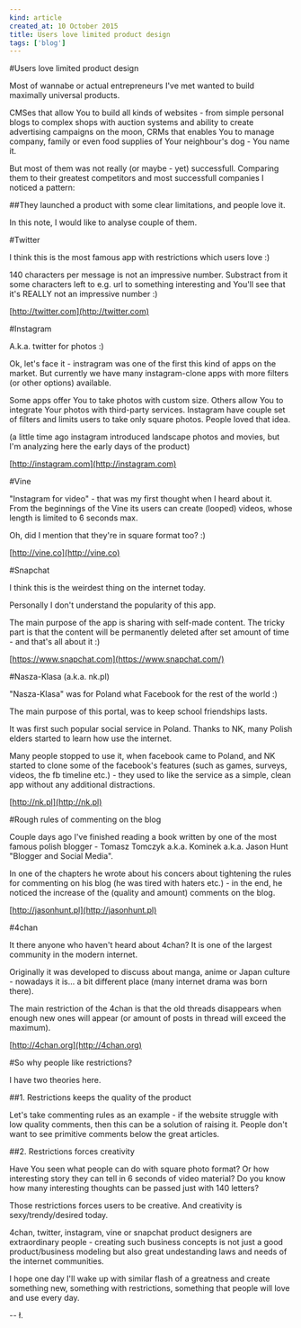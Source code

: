 ```yaml
---
kind: article
created_at: 10 October 2015
title: Users love limited product design
tags: ['blog']
---
```


#Users love limited product design

Most of wannabe or actual entrepreneurs I've met wanted to build maximally universal products. 

CMSes that allow You to build all kinds of websites - from simple personal blogs to complex shops with auction systems and ability to create advertising campaigns on the moon, CRMs that enables You to manage company, family or even food supplies of Your neighbour's dog - You name it.

But most of them was not really (or maybe - yet) successfull. Comparing them to their greatest competitors and most successfull companies I noticed a pattern:

##They launched a product with some clear limitations, and people love it.

In this note, I would like to analyse couple of them.

#Twitter

I think this is the most famous app with restrictions which users love :)

140 characters per message is not an impressive number. Substract from it some characters left to e.g. url to something interesting and You'll see that it's REALLY not an impressive number :)

[http://twitter.com](http://twitter.com)

#Instagram

A.k.a. twitter for photos :)

Ok, let's face it - instragram was one of the first this kind of apps on the market. But currently we have many instagram-clone apps with more filters (or other options) available. 

Some apps offer You to take photos with custom size. Others allow You to integrate Your photos with third-party services. Instagram have couple set of filters and limits users to take only square photos. People loved that idea.

(a little time ago instagram introduced landscape photos and movies, but I'm analyzing here the early days of the product)

[http://instagram.com](http://instagram.com)

#Vine

"Instagram for video" - that was my first thought when I heard about it. From the beginnings of the Vine its users can create (looped) videos, whose length is limited to 6 seconds max.

Oh, did I mention that they're in square format too? :)

[http://vine.co](http://vine.co)

#Snapchat

I think this is the weirdest thing on the internet today.

Personally I don't understand the popularity of this app. 

The main purpose of the app is sharing with self-made content. The tricky part is that the content will be permanently deleted after set amount of time - and that's all about it :)

[https://www.snapchat.com](https://www.snapchat.com/)

#Nasza-Klasa (a.k.a. nk.pl)

"Nasza-Klasa" was for Poland what Facebook for the rest of the world :)

The main purpose of this portal, was to keep school friendships lasts. 

It was first such popular social service in Poland. Thanks to NK, many Polish elders started to learn how use the internet.

Many people stopped to use it, when facebook came to Poland, and NK started to clone some of the facebook's features (such as games, surveys, videos, the fb timeline etc.) - they used to like the service as a simple, clean app without any additional distractions.

[http://nk.pl](http://nk.pl) 

#Rough rules of commenting on the blog

Couple days ago I've finished reading a book written by one of the most famous polish blogger - Tomasz Tomczyk a.k.a. Kominek a.k.a. Jason Hunt "Blogger and Social Media".

In one of the chapters he wrote about his concers about tightening the rules for commenting on his blog (he was tired with haters etc.) - in the end, he noticed the increase of the (quality and amount) comments on the blog.

[http://jasonhunt.pl](http://jasonhunt.pl)

#4chan

It there anyone who haven't heard about 4chan? It is one of the largest community in the modern internet. 

Originally it was developed to discuss about manga, anime or Japan culture - nowadays it is... a bit different place (many internet drama was born there).

The main restriction of the 4chan is that the old threads disappears when enough new ones will appear (or amount of posts in thread will exceed the maximum).

[http://4chan.org](http://4chan.org)

#So why people like restrictions?

I have two theories here.

#\#1. Restrictions keeps the quality of the product

Let's take commenting rules as an example - if the website struggle with low quality comments, then this can be a solution of raising it. People don't want to see primitive comments below the great articles. 

#\#2. Restrictions forces creativity

Have You seen what people can do with square photo format? Or how interesting story they can tell in 6 seconds of video material? Do you know how many interesting thoughts can be passed just with 140 letters? 

Those restrictions forces users to be creative. And creativity is sexy/trendy/desired today. 

4chan, twitter, instagram, vine or snapchat product designers are extraordinary people - creating such business concepts is not just a good product/business modeling but also great undestanding laws and needs of the internet communities.

I hope one day I'll wake up with similar flash of a greatness and create something new, something with restrictions, something that people will love and use every day. 

-- ł.